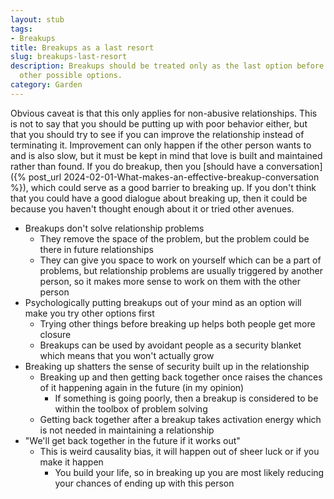 ```yaml
---
layout: stub
tags:
- Breakups
title: Breakups as a last resort
slug: breakups-last-resort
description: Breakups should be treated only as the last option before exhausting
  other possible options.
category: Garden
---
```


Obvious caveat is that this only applies for non-abusive relationships. This is not to say that you should be putting up with poor behavior either, but that you should try to see if you can improve the relationship instead of terminating it. Improvement can only happen if the other person wants to and is also slow, but it must be kept in mind that love is built and maintained rather than found. If you do breakup, then you [should have a conversation]({% post_url 2024-02-01-What-makes-an-effective-breakup-conversation %}), which could serve as a good barrier to breaking up. If you don't think that you could have a good dialogue about breaking up, then it could be because you haven't thought enough about it or tried other avenues.

* Breakups don't solve relationship problems
    * They remove the space of the problem, but the problem could be there in future relationships
    * They can give you space to work on yourself which can be a part of problems, but relationship problems are usually triggered by another person, so it makes more sense to work on them with the other person
* Psychologically putting breakups out of your mind as an option will make you try other options first
    * Trying other things before breaking up helps both people get more closure
    * Breakups can be used by avoidant people as a security blanket which means that you won't actually grow
* Breaking up shatters the sense of security built up in the relationship
    * Breaking up and then getting back together once raises the chances of it happening again in the future (in my opinion)
        * If something is going poorly, then a breakup is considered to be within the toolbox of problem solving
    * Getting back together after a breakup takes activation energy which is not needed in maintaining a relationship
* "We'll get back together in the future if it works out"
    * This is weird causality bias, it will happen out of sheer luck or if you make it happen
        * You build your life, so in breaking up you are most likely reducing your chances of ending up with this person